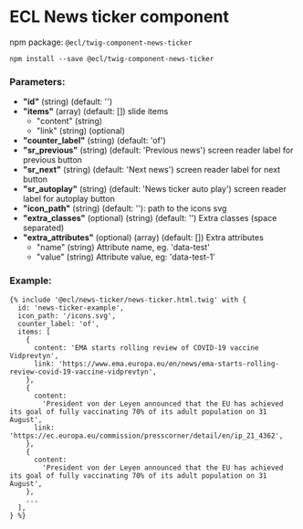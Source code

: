 # ECL News ticker component

npm package: `@ecl/twig-component-news-ticker`

```shell
npm install --save @ecl/twig-component-news-ticker
```

### Parameters:

- **"id"** (string) (default: '')
- **"items"** (array) (default: []) slide items
  - "content" (string)
  - "link" (string) (optional)
- **"counter_label"** (string) (default: 'of')
- **"sr_previous"** (string) (default: 'Previous news') screen reader label for previous button
- **"sr_next"** (string) (default: 'Next news') screen reader label for next button
- **"sr_autoplay"** (string) (default: 'News ticker auto play') screen reader label for autoplay button
- **"icon_path"** (string) (default: ''): path to the icons svg
- **"extra_classes"** (optional) (string) (default: '') Extra classes (space separated)
- **"extra_attributes"** (optional) (array) (default: []) Extra attributes
  - "name" (string) Attribute name, eg. 'data-test'
  - "value" (string) Attribute value, eg: 'data-test-1'

### Example:

<!-- prettier-ignore -->
```twig
{% include '@ecl/news-ticker/news-ticker.html.twig' with { 
  id: 'news-ticker-example', 
  icon_path: '/icons.svg', 
  counter_label: 'of', 
  items: [ 
    { 
      content: 'EMA starts rolling review of COVID-19 vaccine Vidprevtyn', 
      link: 'https://www.ema.europa.eu/en/news/ema-starts-rolling-review-covid-19-vaccine-vidprevtyn', 
    }, 
    {
      content:
        'President von der Leyen announced that the EU has achieved its goal of fully vaccinating 70% of its adult population on 31 August',
      link: 'https://ec.europa.eu/commission/presscorner/detail/en/ip_21_4362',
    }, 
    { 
      content:
        'President von der Leyen announced that the EU has achieved its goal of fully vaccinating 70% of its adult population on 31 August', 
    }, 
    ...
  ], 
} %}
```

